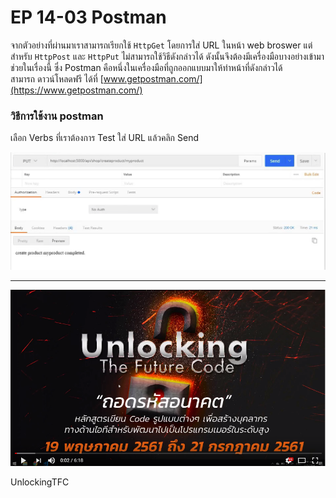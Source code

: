 # EP 14-03 Postman

จากตัวอย่างที่ผ่านมาเราสามารถเรียกใช้ `HttpGet` โดยการใส่ URL ในหน้า web broswer แต่สำหรับ `HttpPost` และ `HttpPut` ไม่สามารถใช้วิธีดังกล่าวได้ ดังนั้นจึงต้องมีเครื่องมือบางอย่างเข้ามาช่วยในเรื่องนี้ ซึ่ง Postman คือหนึ่งในเครื่องมือที่ถูกออกแบบมาให้ทำหน้าที่ดังกล่าวได้  
สามารถ ดาวน์โหลดฟรี ได้ที่ [www.getpostman.com/](https://www.getpostman.com/)


### วิธีการใช้งาน postman

เลือก Verbs ที่เราต้องการ Test ใส่ URL แล้วคลิก Send

![](images/EP14/140301.PNG)  

* * *

[![IMAGE ALT TEXT HERE](images/EP07/Items.PNG)](https://youtu.be/HAu5o5sx5RA)

UnlockingTFC